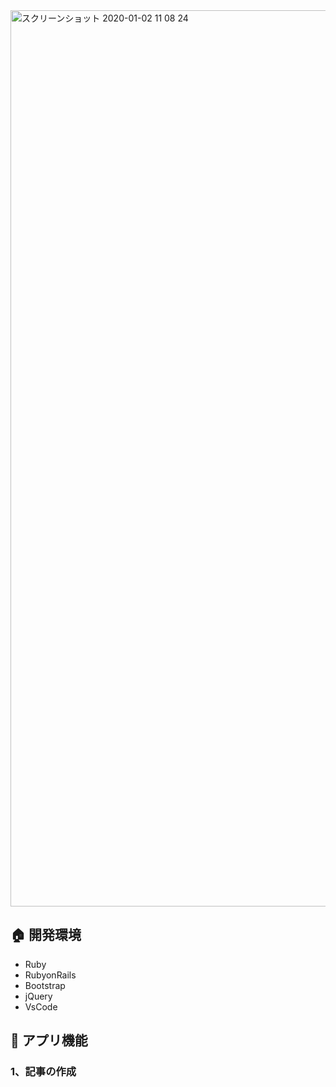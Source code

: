 <img width="1434" alt="スクリーンショット 2020-01-02 11 08 24" src="https://user-images.githubusercontent.com/50798936/71649294-ba08e480-2d50-11ea-81a6-ceac8be5925e.png">

## :house:  開発環境
  
- Ruby
- RubyonRails
- Bootstrap
- jQuery
- VsCode

## :notebook:  アプリ機能

### 1、記事の作成


